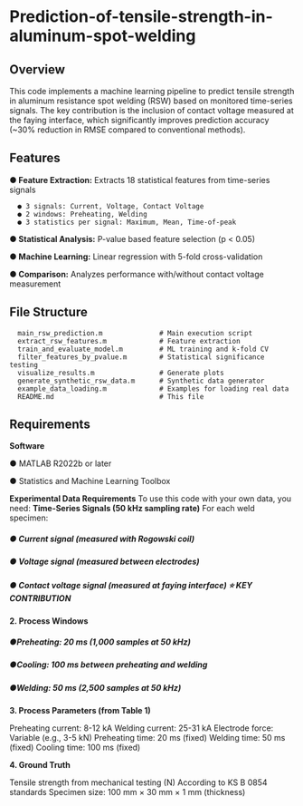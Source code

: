 # Prediction-of-tensile-strength-in-aluminum-spot-welding

## **Overview**
This code implements a machine learning pipeline to predict tensile strength in aluminum resistance spot welding (RSW) based on monitored time-series signals. The key contribution is the inclusion of contact voltage measured at the faying interface, which significantly improves prediction accuracy (~30% reduction in RMSE compared to conventional methods).


## **Features**

**● Feature Extraction:** Extracts 18 statistical features from time-series signals

      ● 3 signals: Current, Voltage, Contact Voltage
      ● 2 windows: Preheating, Welding
      ● 3 statistics per signal: Maximum, Mean, Time-of-peak


**● Statistical Analysis:** P-value based feature selection (p < 0.05)

**● Machine Learning:** Linear regression with 5-fold cross-validation

**● Comparison:** Analyzes performance with/without contact voltage measurement

## **File Structure**
      main_rsw_prediction.m              # Main execution script
      extract_rsw_features.m             # Feature extraction
      train_and_evaluate_model.m         # ML training and k-fold CV
      filter_features_by_pvalue.m        # Statistical significance testing
      visualize_results.m                # Generate plots
      generate_synthetic_rsw_data.m      # Synthetic data generator
      example_data_loading.m             # Examples for loading real data
      README.md                          # This file

## **Requirements**
**Software**

● MATLAB R2022b or later

● Statistics and Machine Learning Toolbox

**Experimental Data Requirements**
To use this code with your own data, you need:
**Time-Series Signals (50 kHz sampling rate)**
For each weld specimen:

##### __● Current signal__ (measured with Rogowski coil)

##### __● Voltage signal__ (measured between electrodes)

##### __● Contact voltage signal__ (measured at faying interface) ⭐ KEY CONTRIBUTION

**2. Process Windows**

##### __●Preheating:__ 20 ms (1,000 samples at 50 kHz)

##### __●Cooling:__ 100 ms between preheating and welding

##### __●Welding:__ 50 ms (2,500 samples at 50 kHz)

**3. Process Parameters (from Table 1)**

Preheating current: 8-12 kA
Welding current: 25-31 kA
Electrode force: Variable (e.g., 3-5 kN)
Preheating time: 20 ms (fixed)
Welding time: 50 ms (fixed)
Cooling time: 100 ms (fixed)

**4. Ground Truth**

Tensile strength from mechanical testing (N)
According to KS B 0854 standards
Specimen size: 100 mm × 30 mm × 1 mm (thickness)
